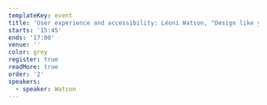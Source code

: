 ```yaml
---
templateKey: event
title: 'User experience and accessibility: Léoni Watson, "Design like you give a damn"'
starts: '15:45'
ends: '17:00'
venue: ''
color: grey
register: true
readMore: true
order: '2'
speakers:
  - speaker: Watson
---
```

